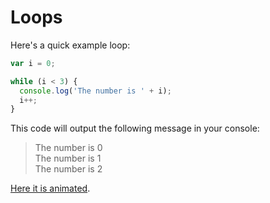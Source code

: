# Loops

Here's a quick example loop:

```js
var i = 0;

while (i < 3) {
  console.log('The number is ' + i);
  i++;
}
```

This code will output the following message in your console:

> The number is 0  
> The number is 1  
> The number is 2  

[Here it is animated](https://i.imgur.com/hRPKQKj.gif).

